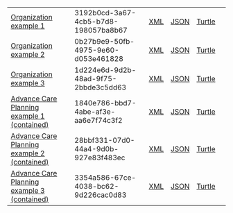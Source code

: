 
<table class="list" width="100%">
             <tr>
                <td><a href="Organization-3192b0cd-3a67-4cb5-b7d8-198057ba8b67.html">Organization example 1</a></td>
                <td>3192b0cd-3a67-4cb5-b7d8-198057ba8b67</td>
                <td><a href="Organization-3192b0cd-3a67-4cb5-b7d8-198057ba8b67.xml.html">XML</a></td>
                <td><a href="Organization-3192b0cd-3a67-4cb5-b7d8-198057ba8b67.json.html">JSON</a></td>
                <td><a href="Organization-3192b0cd-3a67-4cb5-b7d8-198057ba8b67.ttl.html">Turtle</a></td>
                <td></td>
            </tr>
             <tr>
                <td><a href="Organization-0b27b9e9-50fb-4975-9e60-d053e461828.html">Organization example 2</a></td>
                <td>0b27b9e9-50fb-4975-9e60-d053e461828</td>
                <td><a href="Organization-0b27b9e9-50fb-4975-9e60-d053e461828.xml.html">XML</a></td>
                <td><a href="Organization-0b27b9e9-50fb-4975-9e60-d053e461828.json.html">JSON</a></td>
                <td><a href="Organization-0b27b9e9-50fb-4975-9e60-d053e461828.ttl.html">Turtle</a></td>
                <td></td>
            </tr>
             <tr>
                <td><a href="Organization-1d224e6d-9d2b-48ad-9f75-2bbde3c5dd63.html">Organization example 3</a></td>
                <td>1d224e6d-9d2b-48ad-9f75-2bbde3c5dd63</td>
                <td><a href="Organization-1d224e6d-9d2b-48ad-9f75-2bbde3c5dd63.xml.html">XML</a></td>
                <td><a href="Organization-1d224e6d-9d2b-48ad-9f75-2bbde3c5dd63.json.html">JSON</a></td>
                <td><a href="Organization-1d224e6d-9d2b-48ad-9f75-2bbde3c5dd63.ttl.html">Turtle</a></td>
                <td></td>
            </tr>
            <tr>
                <td><a href="Composition-1840e786-bbd7-4abe-af3e-aa6e7f74c3f2.html">Advance Care Planning example 1 (contained)</a></td>
                <td>1840e786-bbd7-4abe-af3e-aa6e7f74c3f2</td>
                <td><a href="Composition-1840e786-bbd7-4abe-af3e-aa6e7f74c3f2.xml.html">XML</a></td>
                <td><a href="Composition-1840e786-bbd7-4abe-af3e-aa6e7f74c3f2.json.html">JSON</a></td>
                <td><a href="Composition-1840e786-bbd7-4abe-af3e-aa6e7f74c3f2.ttl.html">Turtle</a></td>
                <td></td>
            </tr>
            <tr>
                <td><a href="Composition-28bbf331-07d0-44a4-9d0b-927e83f483ec.html">Advance Care Planning example 2 (contained)</a></td>
                <td>28bbf331-07d0-44a4-9d0b-927e83f483ec</td>
                <td><a href="Composition-28bbf331-07d0-44a4-9d0b-927e83f483ec.xml.html">XML</a></td>
                <td><a href="Composition-28bbf331-07d0-44a4-9d0b-927e83f483ec.json.html">JSON</a></td>
                <td><a href="Composition-28bbf331-07d0-44a4-9d0b-927e83f483ec.ttl.html">Turtle</a></td>
                <td></td>
            </tr>
            <tr>
                <td><a href="Composition-3354a586-67ce-4038-bc62-9d226cac0d83.html">Advance Care Planning example 3 (contained)</a></td>
                <td>3354a586-67ce-4038-bc62-9d226cac0d83</td>
                <td><a href="Composition-3354a586-67ce-4038-bc62-9d226cac0d83.xml.html">XML</a></td>
                <td><a href="Composition-3354a586-67ce-4038-bc62-9d226cac0d83.json.html">JSON</a></td>
                <td><a href="Composition-3354a586-67ce-4038-bc62-9d226cac0d83.ttl.html">Turtle</a></td>
                <td></td>
            </tr>
 
 </table>



